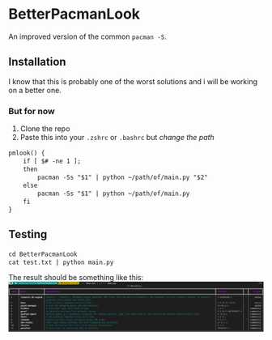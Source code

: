 # BetterPacmanLook
An improved version of the common `pacman -S`.
## Installation
I know that this is probably one of the worst solutions and i will be working on a better one.
### But for now
1. Clone the repo
2. Paste this into your `.zshrc` or `.bashrc` but *change the path*
```
pmlook() {
    if [ $# -ne 1 ];
    then
        pacman -Ss "$1" | python ~/path/of/main.py "$2"
    else	
        pacman -Ss "$1" | python ~/path/of/main.py
    fi
}
```
## Testing
```
cd BetterPacmanLook
cat test.txt | python main.py
```
The result should be something like this:
![Example](https://github.com/MAA28/BetterPacmanLook/blob/main/Example.png)